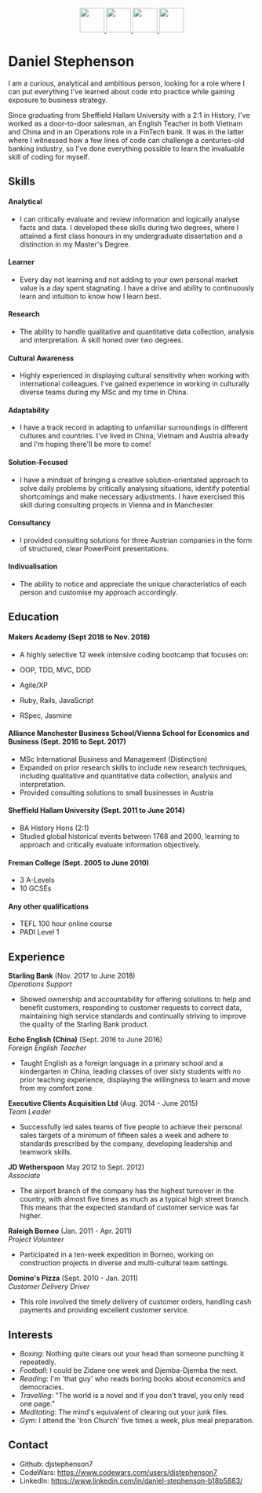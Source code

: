 
<p align="center">
  <a href="https://www.linkedin.com/in/daniel-stephenson-b18b5883">
    <img src="https://upload.wikimedia.org/wikipedia/commons/c/ca/LinkedIn_logo_initials.png" width="50" height="50">
  </a>
  <a href="https://medium.com/@danieljames_41575">
  <img src="https://png2.kisspng.com/20180328/woq/kisspng-medium-logo-publishing-blog-i-5abb6adccf05a3.689953461522232028848.png" width="50" height="50">
  </a>
  <a href="https://www.codewars.com/users/djstephenson7">
  <img src="http://www.softlab.ntua.gr/~nickie/images/logo/codewars.png" width="50" height="50">
  </a>
  <a href="https://github.com/djstephenson7">
  <img src="https://image.flaticon.com/icons/png/512/25/25231.png" width="50" height="50">
  </a>
</p>

# Daniel Stephenson

I am a curious, analytical and ambitious person, looking for a role where I can put everything I've learned about code into practice while gaining exposure to business strategy.

Since graduating from Sheffield Hallam University with a 2:1 in History, I've worked as a door-to-door salesman, an English Teacher in both Vietnam and China and in an Operations role in a FinTech bank. It was in the latter where I witnessed how a few lines of code can challenge a centuries-old banking industry, so I've done everything possible to learn the invaluable skill of coding for myself.

## Skills

#### Analytical
- I can critically evaluate and review information and logically analyse facts and data. I developed these skills during two degrees, where I attained a first class honours in my undergraduate dissertation and a distinction in my Master's Degree.
#### Learner
- Every day not learning and not adding to your own personal market value is a day spent stagnating. I have a drive and ability to continuously learn and intuition to know how I learn best.
#### Research
- The ability to handle qualitative and quantitative data collection, analysis and interpretation. A skill honed over two degrees.
#### Cultural Awareness
- Highly experienced in displaying cultural sensitivity when working with international colleagues. I've gained experience in working in culturally diverse teams during my MSc and my time in China.
#### Adaptability
- I have a track record in adapting to unfamiliar surroundings in different cultures and countries. I've lived in China, Vietnam and Austria already and I'm hoping there'll be more to come!
#### Solution-Focused
- I have a mindset of bringing a creative solution-orientated approach to solve daily problems by critically analysing situations, identify potential shortcomings and make necessary adjustments. I have exercised this skill during consulting projects in Vienna and in Manchester.
#### Consultancy
- I provided consulting solutions for three Austrian companies in the form of structured, clear PowerPoint presentations.
#### Indivualisation
- The ability to notice and appreciate the unique characteristics of each person and customise my approach accordingly.


## Education

#### Makers Academy (Sept 2018 to Nov. 2018)

- A highly selective 12 week intensive coding bootcamp that focuses on:

- OOP, TDD, MVC, DDD
- Agile/XP
- Ruby, Rails, JavaScript
- RSpec, Jasmine

#### Alliance Manchester Business School/Vienna School for Economics and Business (Sept. 2016 to Sept. 2017)

- MSc International Business and Management (Distinction)
- Expanded on prior research skills to include new research techniques, including qualitative and quantitative data collection, analysis and interpretation.
- Provided consulting solutions to small businesses in Austria

#### Sheffield Hallam University (Sept. 2011 to June 2014)
- BA History Hons (2:1)
- Studied global historical events between 1768 and 2000, learning to approach and critically evaluate information objectively.

#### Freman College (Sept. 2005 to June 2010)
- 3 A-Levels
- 10 GCSEs

#### Any other qualifications
- TEFL 100 hour online course
- PADI Level 1

## Experience

**Starling Bank** (Nov. 2017 to June 2018)    
*Operations Support*
- Showed ownership and accountability for offering solutions to help and benefit customers, responding to customer requests to correct data, maintaining high service standards and continually striving to improve the quality of the Starling Bank product.

**Echo English (China)** (Sept. 2016 to June 2016)   
*Foreign English Teacher*
- Taught English as a foreign language in a primary school and a kindergarten in China, leading classes of over sixty students with no prior teaching experience, displaying the willingness to learn and move from my comfort zone.

**Executive Clients Acquisition Ltd** (Aug. 2014 - June 2015)    
*Team Leader*
- Successfully led sales teams of five people to achieve their personal sales targets of a minimum of fifteen sales a week and adhere to standards prescribed by the company, developing leadership and teamwork skills.

**JD Wetherspoon** May 2012 to Sept. 2012)   
*Associate*
- The airport branch of the company has the highest turnover in the country, with almost five times as much as a typical high street branch. This means that the expected standard of customer service was far higher.

**Raleigh Borneo** (Jan. 2011 - Apr. 2011)    
*Project Volunteer*
- Participated in a ten-week expedition in Borneo, working on construction projects in diverse and multi-cultural team settings.

**Domino's Pizza** (Sept. 2010 - Jan. 2011)   
*Customer Delivery Driver*
- This role involved the timely delivery of customer orders, handling cash payments and providing excellent customer service.

## Interests

- *Boxing*: Nothing quite clears out your head than someone punching it repeatedly.
- *Football*: I could be Zidane one week and Djemba-Djemba the next.
- *Reading*: I'm 'that guy' who reads boring books about economics and democracies.
- *Travelling*: "The world is a novel and if you don't travel, you only read one page."
- *Meditating*: The mind's equivalent of clearing out your junk files.
- *Gym*: I attend the 'Iron Church' five times a week, plus meal preparation.

## Contact

- Github: djstephenson7
- CodeWars: https://www.codewars.com/users/djstephenson7
- LinkedIn: https://www.linkedin.com/in/daniel-stephenson-b18b5883/
